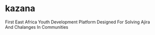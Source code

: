 # kazana
First East Africa Youth Development Platform Designed For Solving Ajira And Chalanges In Communities
